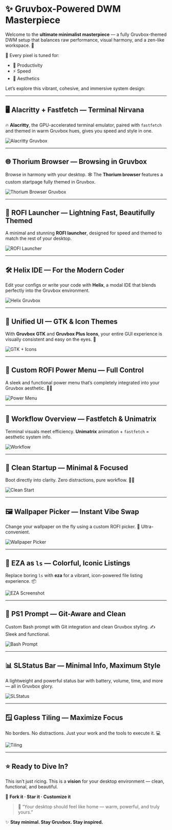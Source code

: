 # ✨ Gruvbox-Powered DWM Masterpiece

Welcome to the **ultimate minimalist masterpiece** — a fully Gruvbox-themed DWM setup that balances raw performance, visual harmony, and a zen-like workspace. 🌿

🎨 Every pixel is tuned for:

* 🧠 Productivity
* ⚡ Speed
* 💎 Aesthetics

Let’s explore this vibrant, cohesive, and immersive system design:

---

## 🖥️ Alacritty + Fastfetch — Terminal Nirvana

🔥 **Alacritty**, the GPU-accelerated terminal emulator, paired with `fastfetch` and themed in warm Gruvbox hues, gives you speed and style in one.

![Alacritty Gruvbox](https://github.com/IAmahin/dwm-gruvbox/blob/main/Screenshot/alacritty_full.png)

---

## 🌐 Thorium Browser — Browsing in Gruvbox

Browse in harmony with your desktop. 🕸️ The **Thorium browser** features a custom startpage fully themed in Gruvbox.

![Thorium Browser Gruvbox](https://github.com/IAmahin/dwm-gruvbox/blob/main/Screenshot/browser.png)

---

## 🚀 ROFI Launcher — Lightning Fast, Beautifully Themed

A minimal and stunning **ROFI launcher**, designed for speed and themed to match the rest of your desktop.

![ROFI Launcher](https://github.com/IAmahin/dwm-gruvbox/blob/main/Screenshot/rofi.png)

---

## 🛠️ Helix IDE — For the Modern Coder

Edit your configs or write your code with **Helix**, a modal IDE that blends perfectly into the Gruvbox environment.

![Helix Gruvbox](https://github.com/IAmahin/dwm-gruvbox/blob/main/Screenshot/config.png)

---

## 🎨 Unified UI — GTK & Icon Themes

With **Gruvbox GTK** and **Gruvbox Plus Icons**, your entire GUI experience is visually consistent and easy on the eyes. 🧩

![GTK + Icons](https://github.com/IAmahin/dwm-gruvbox/blob/main/Screenshot/fille_manager.png)

---

## 🧲 Custom ROFI Power Menu — Full Control

A sleek and functional power menu that’s completely integrated into your Gruvbox aesthetic. 🛑🔄

![Power Menu](https://github.com/IAmahin/dwm-gruvbox/blob/main/Screenshot/power_menu.png)

---

## 🔄 Workflow Overview — Fastfetch & Unimatrix

Terminal visuals meet efficiency. **Unimatrix** animation + `fastfetch` = aesthetic system info.

![Workflow](https://github.com/IAmahin/dwm-gruvbox/blob/main/Screenshot/full.png)

---

## 🌱 Clean Startup — Minimal & Focused

Boot directly into clarity. Zero distractions, pure workflow. 🧘‍♂️

![Clean Start](https://github.com/IAmahin/dwm-gruvbox/blob/main/Screenshot/full2.png)

---

## 🖼️ Wallpaper Picker — Instant Vibe Swap

Change your wallpaper on the fly using a custom ROFI picker. 🎯 Ultra-convenient.

![Wallpaper Picker](https://github.com/IAmahin/dwm-gruvbox/blob/main/Screenshot/wal_picker.png)

---

## 📁 EZA as `ls` — Colorful, Iconic Listings

Replace boring `ls` with **eza** for a vibrant, icon-powered file listing experience. 📦

![EZA Screenshot](https://github.com/IAmahin/dwm-gruvbox/blob/main/Screenshot/ls.png)

---

## 🔧 PS1 Prompt — Git-Aware and Clean

Custom Bash prompt with Git integration and clean Gruvbox styling. ✍️ Sleek and functional.

![Bash Prompt](https://github.com/IAmahin/dwm-gruvbox/blob/main/Screenshot/promt.png)

---

## 📊 SLStatus Bar — Minimal Info, Maximum Style

A lightweight and powerful status bar with battery, volume, time, and more — all in Gruvbox glory.

![SLStatus](https://github.com/IAmahin/dwm-gruvbox/blob/main/Screenshot/status.png)

---

## 🪟 Gapless Tiling — Maximize Focus

No borders. No distractions. Just your work and the tools to execute it. 💻

![Tiling](https://github.com/IAmahin/dwm-gruvbox/blob/main/Screenshot/window.png)

---

## ⭐ Ready to Dive In?

This isn’t just ricing. This is a **vision** for your desktop environment — clean, functional, and beautiful.

🔗 **Fork it · Star it · Customize it**

> 💬 “Your desktop should feel like home — warm, powerful, and truly yours.”

✨ **Stay minimal. Stay Gruvbox. Stay inspired.**
